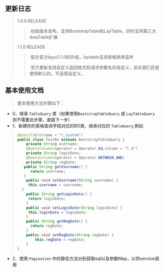 ## 更新日志
> 1.0.0.RELEASE
>>·初始版本发布，支持BootstrapTable和LayTable，同时支持第三方dataTable扩展
>
> 1.1.0.RELEASE
>>·配合官方layui2.1.0的升级，laytable支持表格排序监听
>>
>>·官方更新支持自定义返回格式和请求参数名的自定义，此处我们还是使用默认的。不适用自定义。

## 基本使用文档
> 基本使用方法步骤如下：
- 0、继承 `TableQuery` 类（如果使用`BootstrapTableQuery` 或 `LayTableQuery` 则不需要此步骤，直接下一步）
- 1、新建你的表格查询字段对应的BO类，继承对应的 `TableQuery`,例如
> ```java
> @QueryTable(name = "t_system")
> public class TestBo extends BootstrapTableQuery {
>     private String username;
>     @QueryColumn(operator = Operator.EQ,column = "l_d")
>     private String loginDate;
>     @QueryColumn(operator = Operator.BETWEEN_AND)
>     private String regDate;
>    public String getUsername() {
>       return username;
>    }
>     public void setUsername(String username) {
>      this.username = username;
>   }
>     public String getLoginDate() {
>      return loginDate;
>     }
>     public void setLoginDate(String loginDate) {
>      this.loginDate = loginDate;
>     }
>     public String getRegDate() {
>       return regDate;
>     }
>     public void setRegDate(String regDate) {
>         this.regDate = regDate;
>     }
 > }
>```
- 2、使用 `Pagination` 中的静态方法分别获取sql以及参数Map，以供service调用